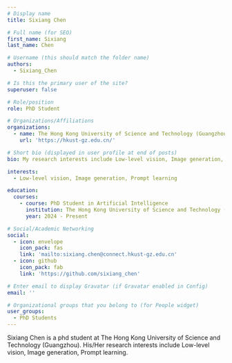 ```yaml
---
# Display name
title: Sixiang Chen

# Full name (for SEO)
first_name: Sixiang
last_name: Chen

# Username (this should match the folder name)
authors:
  - Sixiang_Chen

# Is this the primary user of the site?
superuser: false

# Role/position
role: PhD Student

# Organizations/Affiliations
organizations:
  - name: The Hong Kong University of Science and Technology (Guangzhou)
    url: 'https://hkust-gz.edu.cn/'

# Short bio (displayed in user profile at end of posts)
bio: My research interests include Low-level vision, Image generation, Prompt learning.

interests:
  - Low-level vision, Image generation, Prompt learning

education:
  courses:
    - course: PhD Student in Artificial Intelligence
      institution: The Hong Kong University of Science and Technology (Guangzhou)
      year: 2024 - Present

# Social/Academic Networking
social:
  - icon: envelope
    icon_pack: fas
    link: 'mailto:sixiang.chen@connect.hkust-gz.edu.cn'
  - icon: github
    icon_pack: fab
    link: 'https://github.com/sixiang_chen'

# Enter email to display Gravatar (if Gravatar enabled in Config)
email: ''

# Organizational groups that you belong to (for People widget)
user_groups:
  - PhD Students
---
```


Sixiang Chen is a phd student at The Hong Kong University of Science and Technology (Guangzhou). His/Her research interests include Low-level vision, Image generation, Prompt learning.

